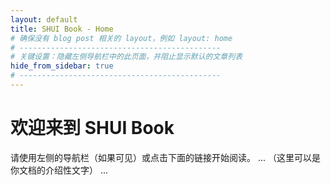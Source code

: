 ```yaml
---
layout: default
title: SHUI Book - Home
# 确保没有 blog post 相关的 layout，例如 layout: home
# ---------------------------------------------
# 关键设置：隐藏左侧导航栏中的此页面，并阻止显示默认的文章列表
hide_from_sidebar: true 
# ---------------------------------------------
---
```


# 欢迎来到 SHUI Book

请使用左侧的导航栏（如果可见）或点击下面的链接开始阅读。
... （这里可以是你文档的介绍性文字） ...
